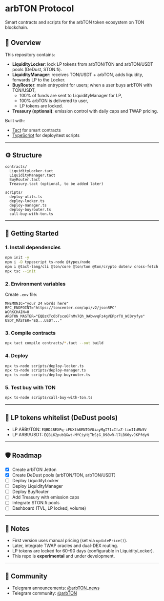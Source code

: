 # arbTON Protocol

Smart contracts and scripts for the arbTON token ecosystem on TON blockchain.

## 📌 Overview
This repository contains:
- **LiquidityLocker**: lock LP tokens from arbTON/TON and arbTON/USDT pools (DeDust, STON.fi).
- **LiquidityManager**: receives TON/USDT + arbTON, adds liquidity, forwards LP to the Locker.
- **BuyRouter**: main entrypoint for users; when a user buys arbTON with TON/USDT, 
  - 100% of funds are sent to LiquidityManager for LP,
  - 100% arbTON is delivered to user,
  - LP tokens are locked.
- **Treasury (optional)**: emission control with daily caps and TWAP pricing.

Built with:
- [Tact](https://github.com/tact-lang/tact) for smart contracts
- [TypeScript](https://www.typescriptlang.org/) for deploy/test scripts

---

## ⚙️ Structure
```
contracts/
  LiquidityLocker.tact
  LiquidityManager.tact
  BuyRouter.tact
  Treasury.tact (optional, to be added later)

scripts/
  deploy-utils.ts
  deploy-locker.ts
  deploy-manager.ts
  deploy-buyrouter.ts
  call-buy-with-ton.ts
```

---

## 🚀 Getting Started

### 1. Install dependencies
```bash
npm init -y
npm i -D typescript ts-node @types/node
npm i @tact-lang/cli @ton/core @ton/ton @ton/crypto dotenv cross-fetch
npx tsc --init
```

### 2. Environment variables
Create `.env` file:
```
MNEMONIC="your 24 words here"
RPC_ENDPOINT="https://toncenter.com/api/v2/jsonRPC"
WORKCHAIN=0
ARBTON_MASTER="EQBzKTc6bTscoGFnMv7Qh_9AbwvqFz4gVEPprTU_WC0ryfye"
USDT_MASTER="EQ...USDT..."
```

### 3. Compile contracts
```bash
npx tact compile contracts/*.tact --out build
```

### 4. Deploy
```bash
npx ts-node scripts/deploy-locker.ts
npx ts-node scripts/deploy-manager.ts
npx ts-node scripts/deploy-buyrouter.ts
```

### 5. Test buy with TON
```bash
npx ts-node scripts/call-buy-with-ton.ts
```

---

## 🔗 LP tokens whitelist (DeDust pools)
- LP ARBt/TON: `EQBD4BEXPq-iFUXlh8ENTOVUiayMgI71cIfaZ-tinIIdMb5V`
- LP ARBt/USDT: `EQBL62pubQGwt-MYCiyHjTbSjG_D98wR-l7LB66yvJKPfdyN`

---

## 🛡️ Roadmap
- [x] Create arbTON Jetton
- [x] Create DeDust pools (arbTON/TON, arbTON/USDT)
- [ ] Deploy LiquidityLocker
- [ ] Deploy LiquidityManager
- [ ] Deploy BuyRouter
- [ ] Add Treasury with emission caps
- [ ] Integrate STON.fi pools
- [ ] Dashboard (TVL, LP locked, volume)

---

## 📖 Notes
- First version uses manual pricing (set via `updatePrice()`).
- Later, integrate TWAP oracles and dual-DEX routing.
- LP tokens are locked for 60–90 days (configurable in LiquidityLocker).
- This repo is **experimental** and under development.

---

## 👥 Community
- Telegram announcements: [@arbTON_news](https://t.me/arbTON_OfficialChannel)
- Telegram community: [@arbTON](https://t.me/arbTON_OG)
